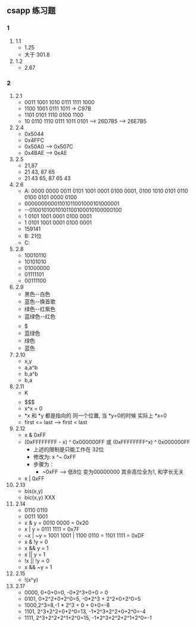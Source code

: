 ## csapp 练习题

### 1
1. 1.1
   - 1.25
   - 大于 301.8
2. 1.2
   - 2.67

### 2
1. 2.1
   - 0011 1001 1010 0111 1111 1000
   - 1100 1001 0111 1011 -> C97B
   - 1101 0101 1110 0100 1100
   - 10 0110 1110 0111 1011 0101 --> 26D7B5 --> 26E7B5
2. 2.4
   - 0x5044
   - 0x4FFC
   - 0x50A0 --> 0x507C
   - 0x4BAE --> 0xAE
3. 2.5
   - 21,87
   - 21 43, 87 65
   - 21 43 65, 87 65 43
4. 2.6
   - A: 0000 0000 0011 0101 1001 0001 0100 0001, 0100 1010 0101 0110 0100 0101 0000 0100
   - 00000000001101011001000101000001
   - --01001010010101100100010100000100
   - 1 0101 1001 0001 0100 0001
   - 1 0101 1001 0001 0100 0001
   - 159141
   - B: 21位
   - C: 
5. 2.8
   - 10010110
   - 10101010
   - 01000000
   - 01111101
   - 00111100
6. 2.9
   - 黑色--白色
   - 蓝色--换首歌
   - 绿色--红紫色
   - 蓝绿色--红色
   - $$$$$$$$$$$$$$$$$$$$$
   - 蓝绿色
   - 绿色
   - 蓝色
7. 2.10
   - x,y
   - a,a^b
   - b,a^b
   - b,a
8. 2.11
   - K
   - $$$$$$$$$$$
   - x^x = 0
   - *x 和 *y 都是指向的 同一个位置, 当 \*y=0的时候 实际上 \*x=0
   - first <= last --> first < last
9. 2.12
   - x & 0xFF
   - (0xFFFFFFFF - x) ^ 0x000000FF 或 (0xFFFFFFFF^x) ^ 0x000000FF
     - 上述的限制是只能工作在 32位
     - 修改为: x ^~ 0xFF
     - 步骤为：
       - ~0xFF --> 低8位 变为00000000 其余高位全为1, 和字长无关
   - x | 0xFF
10. 2.13
    - bis(x,y)
    - bic(x,y) XXX
11. 2.14
    - 0110 0110
    - 0011 1001
    - x & y = 0010 0000 = 0x20
    - x | y = 0111 1111 = 0x7F
    - ~x | ~y = 1001 1001 | 1100 0110 = 1101 1111 = 0xDF
    - x & !y = 0
    - x && y = 1
    - x || y = 1
    - !x || !y = 0
    - x && ~y = 1
12. 2.15
    - !(x^y)
13. 2.17
    - 0000, 0+0+0=0, -0*2^3+0+0 = 0
    - 0101, 0+2^2+0+2^0=5, -0*2^3 + 2^2+0+2^0=5
    - 1000,2^3=8,-1 * 2^3 + 0 + 0+0=-8
    - 1101, 2^3+2^2+0+2^0=13, -1*2^3+2^2+0+2^0=-4
    - 1111, 2^3+2^2+2^1+2^0=15, -1*2^3+2^2+2^1+2^0=-1